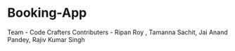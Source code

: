 # Booking-App
Team - Code Crafters
Contributers - Ripan Roy , Tamanna Sachit, Jai Anand Pandey, Rajiv Kumar Singh 
